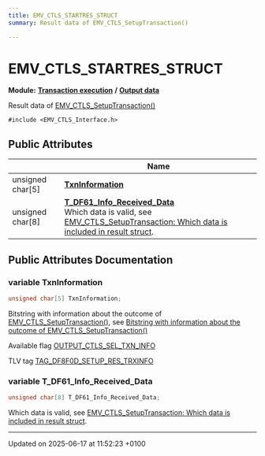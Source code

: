 ```yaml
---
title: EMV_CTLS_STARTRES_STRUCT
summary: Result data of EMV_CTLS_SetupTransaction()

---
```


# EMV_CTLS_STARTRES_STRUCT

**Module:** **[Transaction execution](group___a_d_k___t_r_x___e_x_e_c.md)** **/** **[Output data](group___d_e_f___f_l_o_w___o_u_t_p_u_t.md)**



Result data of [EMV_CTLS_SetupTransaction()]()


`#include <EMV_CTLS_Interface.h>`

## Public Attributes

|                | Name           |
| -------------- | -------------- |
| unsigned char[5] | **[TxnInformation](struct_e_m_v___c_t_l_s___s_t_a_r_t_r_e_s___s_t_r_u_c_t.md#variable-txninformation)**  |
| unsigned char[8] | **[T_DF61_Info_Received_Data](struct_e_m_v___c_t_l_s___s_t_a_r_t_r_e_s___s_t_r_u_c_t.md#variable-t-df61-info-received-data)** <br>Which data is valid, see [EMV_CTLS_SetupTransaction: Which data is included in result struct]().  |

## Public Attributes Documentation

### variable TxnInformation

```cpp
unsigned char[5] TxnInformation;
```


Bitstring with information about the outcome of [EMV_CTLS_SetupTransaction()](group___f_u_n_c___f_l_o_w.md#function-emv-ctls-setuptransaction), see [Bitstring with information about the outcome of EMV_CTLS_SetupTransaction()](group___d_e_f___s_e_l_e_c_t_r_e_s___t_r_x_i_n_f_o.md)

 Available flag [OUTPUT_CTLS_SEL_TXN_INFO](group___d_e_f___o_u_t_p_u_t___s_e_l_e_c_t.md#define-output-ctls-sel-txn-info)

 TLV tag [TAG_DF8F0D_SETUP_RES_TRXINFO](group___p_r_i_m___t_a_g_s__3_b_y_t_e.md#define-tag-df8f0d-setup-res-trxinfo)


### variable T_DF61_Info_Received_Data

```cpp
unsigned char[8] T_DF61_Info_Received_Data;
```

Which data is valid, see [EMV_CTLS_SetupTransaction: Which data is included in result struct](). 

-------------------------------

Updated on 2025-06-17 at 11:52:23 +0100